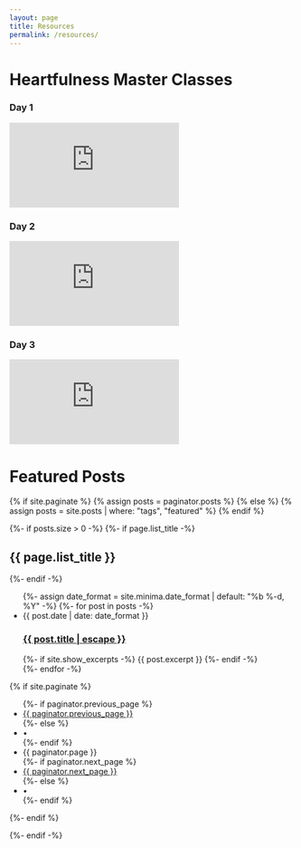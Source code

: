 ```yaml
---
layout: page
title: Resources
permalink: /resources/
---
```


# Heartfulness Master Classes

<div class="video-container">
  <!-- Day 1 -->
  <div class="video-card">
    <h3 class="video-title">Day 1</h3>
    <div class="video-embed">
      <iframe 
        src="https://www.youtube.com/embed/0TYhuDb7WNQ?si=8nmuWGIrWIpqQ9Ux" 
        frameborder="0" 
        allow="accelerometer; autoplay; encrypted-media; gyroscope; picture-in-picture" 
        allowfullscreen>
      </iframe>
    </div>
  </div>

  <!-- Day 2 -->
  <div class="video-card">
    <h3 class="video-title">Day 2</h3>
    <div class="video-embed">
      <iframe 
        src="https://www.youtube.com/embed/ePiMdh5X_r0?si=C6z74QHEK6D3aO1L" 
        frameborder="0" 
        allow="accelerometer; autoplay; encrypted-media; gyroscope; picture-in-picture" 
        allowfullscreen>
      </iframe>
    </div>
  </div>

  <!-- Day 3 -->
  <div class="video-card">
    <h3 class="video-title">Day 3</h3>
    <div class="video-embed">
      <iframe 
        src="https://www.youtube.com/embed/WuKgVWXpcD0?si=lerFj3LTU0izZFpq" 
        frameborder="0" 
        allow="accelerometer; autoplay; encrypted-media; gyroscope; picture-in-picture" 
        allowfullscreen>
      </iframe>
    </div>
  </div>
</div>

# Featured Posts

<div class="featured-posts">
{% if site.paginate %}
  {% assign posts = paginator.posts %}
{% else %}
  {% assign posts = site.posts | where: "tags", "featured" %}
{% endif %}

{%- if posts.size > 0 -%}
  {%- if page.list_title -%}
    <h2 class="post-list-heading">{{ page.list_title }}</h2>
  {%- endif -%}
  <ul class="post-list">
    {%- assign date_format = site.minima.date_format | default: "%b %-d, %Y" -%}
    {%- for post in posts -%}
    <li>
      <span class="post-meta">{{ post.date | date: date_format }}</span>
      <h3>
        <a class="post-link" href="{{ post.url | relative_url }}">
          {{ post.title | escape }}
        </a>
      </h3>
      {%- if site.show_excerpts -%}
        {{ post.excerpt }}
      {%- endif -%}
    </li>
    {%- endfor -%}
  </ul>

  {% if site.paginate %}
    <div class="pager">
      <ul class="pagination">
        {%- if paginator.previous_page %}
          <li><a href="{{ paginator.previous_page_path | relative_url }}" class="previous-page">{{ paginator.previous_page }}</a></li>
        {%- else %}
          <li><div class="pager-edge">•</div></li>
        {%- endif %}
        <li><div class="current-page">{{ paginator.page }}</div></li>
        {%- if paginator.next_page %}
          <li><a href="{{ paginator.next_page_path | relative_url }}" class="next-page">{{ paginator.next_page }}</a></li>
        {%- else %}
          <li><div class="pager-edge">•</div></li>
        {%- endif %}
      </ul>
    </div>
  {%- endif %}

{%- endif -%}

</div>



